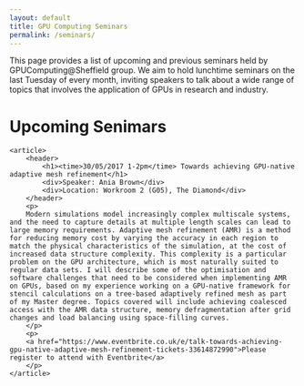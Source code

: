```yaml
---
layout: default
title: GPU Computing Seminars
permalink: /seminars/
---
```


This page provides a list of upcoming and previous seminars held by GPUComputing@Sheffield group. We aim to hold lunchtime seminars on the last Tuesday of every month, inviting speakers to talk about a wide range of topics that involves the application of GPUs in research and industry.

# Upcoming Senimars #

<section class="seminars">

	<article>
		<header>
			<h1><time>30/05/2017 1-2pm</time> Towards achieving GPU-native adaptive mesh refinement</h1>
			<div>Speaker: Ania Brown</div>
			<div>Location: Workroom 2 (G05), The Diamond</div>
		</header>
		<p>
		Modern simulations model increasingly complex multiscale systems, and the need to capture details at multiple length scales can lead to large memory requirements. Adaptive mesh refinement (AMR) is a method for reducing memory cost by varying the accuracy in each region to match the physical characteristics of the simulation, at the cost of increased data structure complexity. This complexity is a particular problem on the GPU architecture, which is most naturally suited to regular data sets. I will describe some of the optimisation and software challenges that need to be considered when implementing AMR on GPUs, based on my experience working on a GPU-native framework for stencil calculations on a tree-based adaptively refined mesh as part of my Master degree. Topics covered will include achieving coalesced access with the AMR data structure, memory defragmentation after grid changes and load balancing using space-filling curves.
		</p>
		<p>
		<a href="https://www.eventbrite.co.uk/e/talk-towards-achieving-gpu-native-adaptive-mesh-refinement-tickets-33614872990">Please register to attend with Eventbrite</a>
		</p>
	</article>

</section>
